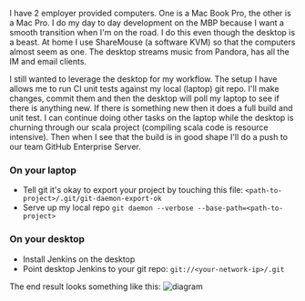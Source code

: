 I have 2 employer provided computers.  One is a Mac Book Pro, the other is a Mac Pro.  I do my day to day development on the MBP because I want a smooth transition when I'm on the road.  I do this even though the desktop is a beast.  At home I use ShareMouse (a software KVM) so that the computers almost seem as one.  The desktop streams music from Pandora, has all the IM and email clients.

I still wanted to leverage the desktop for my workflow.  The setup I have allows me to run CI unit tests against my local (laptop) git repo.  I'll make changes, commit them and then the desktop will poll my laptop to see if there is anything new.  If there is something new then it does a full build and unit test.  I can continue doing other tasks on the laptop while the desktop is churning through our scala project (compiling scala code is resource intensive).  Then when I see that the build is in good shape I'll do a push to our team GitHub Enterprise Server.

### On your laptop
* Tell git it's okay to export your project by touching this file: `<path-to-project>/.git/git-daemon-export-ok `
* Serve up my local repo `git daemon --verbose --base-path=<path-to-project>`

### On your desktop
* Install Jenkins on the desktop
* Point desktop Jenkins to your git repo: `git://<your-network-ip>/.git`

The end result looks something like this:
![diagram](http://farm9.staticflickr.com/8320/7997187470_beec2aa6de_o.png)

<!--include:disqus.htm-->
